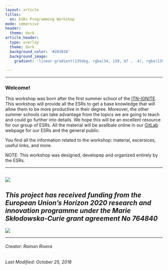 ```yaml
---
layout: article
titles:
  en: ESRs Programming Workshop
mode: immersive
header:
  theme: dark
article_header:
  type: overlay
  theme: dark
  background_color: '#203028'
  background_image:
    gradient: 'linear-gradient(135deg, rgba(34, 139, 87 , .4), rgba(139, 34, 139, .4))'  
    
---
```

---
  
### Welcome!
This workshop was born after the first summer school of the [ITN-IGNITE](http://www.itn-ignite.eu/). This workshop will provide all the ESRs to get a base knowledge that will allow them to be more productive in their degree. Moreover, the other summer schools can take advantage from the topics we are going to teach and could go further into details. We hope this will be an excellent resource for our group of ESRs. All the material will be availbale online in our [GitLab]() webpage for our ESRs and the general public.  
 
You find all the information related to the workshop: material, excersices, useful links, and more.

NOTE: This workshop was designed, developep and organized entirely by the ESRs.     

 ---  
 ![](https://i.imgur.com/KMVYY8O.png)   
 ---  
*This project has received funding from the European Union’s Horizon 2020 research and innovation programme under the Marie Skłodowska-Curie grant agreement No 764840*    
 ---  
![](https://i.imgur.com/LWHb2EO.jpg)    

---  
###### Creator: Ramon Rivera    
###### Last Modified: October 25, 2018    
